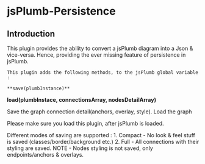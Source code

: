 jsPlumb-Persistence
===================


Introduction
--------------

This plugin provides the ability to convert a jsPlumb diagram into a Json &amp; vice-versa.
Hence, providing the ever missing feature of persistence in jsPlumb.



```This plugin adds the following methods, to the jsPlumb global variable :```

```**save(plumbInstance)**```

**load(plumbInstace, connectionsArray, nodesDetailArray)**

Save the graph connection detail(anchors, overlay, style).
Load the graph

Please make sure you load this plugin, after jsPlumb is loaded.

Different modes of saving are supported :
        1. Compact - No look & feel stuff is saved (classes/border/background etc.)
        2. Full - All connections with their styling are saved. 
                NOTE - Nodes styling is not saved, only endpoints/anchors & overlays.
